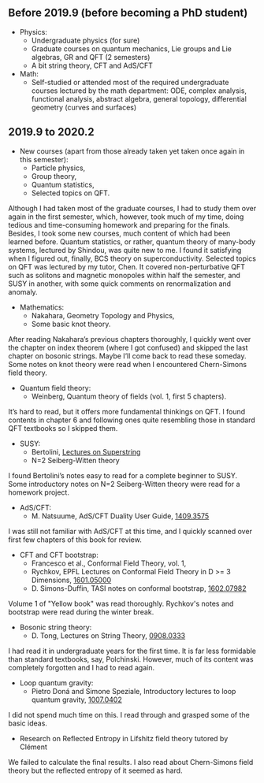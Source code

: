 
## Before 2019.9 (before becoming a PhD student)

* Physics:
  * Undergraduate physics (for sure)
  * Graduate courses on quantum mechanics, Lie groups and Lie algebras, GR and QFT (2 semesters)
  * A bit string theory, CFT and AdS/CFT
* Math:
  * Self-studied or attended most of the required undergraduate courses lectured by the math department: ODE, complex analysis, functional analysis, abstract algebra, general topology, differential geometry (curves and surfaces)



## 2019.9 to 2020.2

* New courses (apart from those already taken yet taken once again in this semester):
  * Particle physics,
  * Group theory,
  * Quantum statistics, 
  * Selected topics on QFT.

Although I had taken most of the graduate courses, I had to study them over again in the first semester, which, however, took much of my time, doing tedious and time-consuming homework and preparing for the finals. Besides, I took some new courses, much content of which had been learned before. Quantum statistics, or rather, quantum theory of many-body systems, lectured by Shindou, was quite new to me. I found it satisfying when I figured out, finally, BCS theory on superconductivity. Selected topics on QFT was lectured by my tutor, Chen. It covered non-perturbative QFT such as solitons and magnetic monopoles within half the semester, and SUSY in another, with some quick comments on renormalization and anomaly.

* Mathematics:
  * Nakahara, Geometry Topology and Physics,
  * Some basic knot theory.

After reading Nakahara’s previous chapters thoroughly, I quickly went over the chapter on index theorem (where I got confused) and skipped the last chapter on bosonic strings. Maybe I’ll come back to read these someday. Some notes on knot theory were read when I encountered Chern-Simons field theory.

* Quantum field theory:
  * Weinberg, Quantum theory of fields (vol. 1, first 5 chapters).

It’s hard to read, but it offers more fundamental thinkings on QFT. I found contents in chapter 6 and following ones quite resembling those in standard QFT textbooks so I skipped them.

* SUSY:
  * Bertolini, [Lectures on Superstring](https://people.sissa.it/~bertmat/susycourse.pdf)
  * N=2 Seiberg-Witten theory

I found Bertolini’s notes easy to read for a complete beginner to SUSY. Some introductory notes on N=2 Seiberg-Witten theory were read for a homework project.

* AdS/CFT: 
  * M. Natsuume, AdS/CFT Duality User Guide, [1409.3575](https://arxiv.org/abs/1409.3575)

I was still not familiar with AdS/CFT at this time, and I quickly scanned over first few chapters of this book for review.

* CFT and CFT bootstrap: 
  * Francesco et al., Conformal Field Theory, vol. 1,
  * Rychkov, EPFL Lectures on Conformal Field Theory in D >= 3 Dimensions, [1601.05000](https://arxiv.org/abs/1601.05000)
  * D. Simons-Duffin, TASI notes on conformal bootstrap, [1602.07982](https://arxiv.org/abs/1602.07982)

Volume 1 of "Yellow book" was read thoroughly. Rychkov's notes and bootstrap were read during the winter break.

* Bosonic string theory: 
  * D. Tong, Lectures on String Theory, [0908.0333](https://arxiv.org/abs/0908.0333)

I had read it in undergraduate years for the first time. It is far less formidable than standard textbooks, say, Polchinski. However, much of its content was completely forgotten and I had to read again.

* Loop quantum gravity:
  * Pietro Doná and Simone Speziale, Introductory lectures to loop quantum gravity, [1007.0402](https://arxiv.org/abs/1007.0402)

I did not spend much time on this. I read through and grasped some of the basic ideas.

* Research on Reflected Entropy in Lifshitz field theory tutored by Clément

We failed to calculate the final results. I also read about Chern-Simons field theory but the reflected entropy of it seemed as hard.


